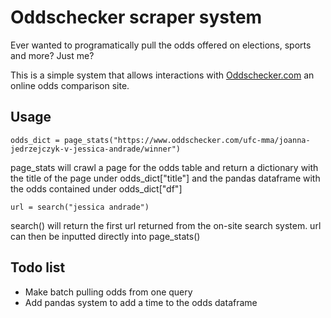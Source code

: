 # Oddschecker scraper system

Ever wanted to programatically pull the odds offered on elections, sports and more? Just me? 

This is a simple system that allows interactions with [Oddschecker.com](https://www.oddschecker.com/) an online odds comparison site. 

## Usage

    odds_dict = page_stats("https://www.oddschecker.com/ufc-mma/joanna-jedrzejczyk-v-jessica-andrade/winner") 

page_stats will crawl a page for the odds table and return a dictionary with the title of the page under odds_dict["title"] and the pandas dataframe with the odds contained under odds_dict["df"]

    url = search("jessica andrade")

search() will return the first url returned from the on-site search system. url can then be inputted directly into page_stats()


## Todo list

 * Make batch pulling odds from one query
 * Add pandas system to add a time to the odds dataframe